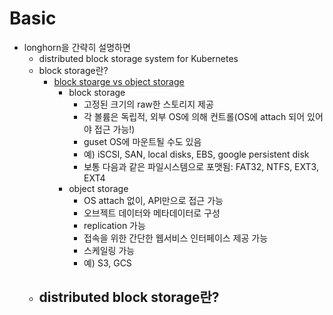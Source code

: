 # Basic

- longhorn을 간략히 설명하면
  - distributed block storage system for Kubernetes
  - block storage란?
    - [block stoarge vs object storage](https://cloudacademy.com/blog/object-storage-block-storage/)
      - block storage
        - 고정된 크기의 raw한 스토리지 제공
        - 각 볼륨은 독립적, 외부 OS에 의해 컨트롤(OS에 attach 되어 있어야 접근 가능!)
        - guset OS에 마운트될 수도 있음 
        - 예) iSCSI, SAN, local disks, EBS, google persistent disk
        - 보통 다음과 같은 파일시스템으로 포맷됨: FAT32, NTFS, EXT3, EXT4
      - object storage
        - OS attach 없이, API만으로 접근 가능
        - 오브젝트 데이터와 메타데이터로 구성
        - replication 가능 
        - 접속을 위한 간단한 웹서비스 인터페이스 제공 가능
        - 스케일링 가능
        - 예) S3, GCS
  - distributed block storage란?
    - 